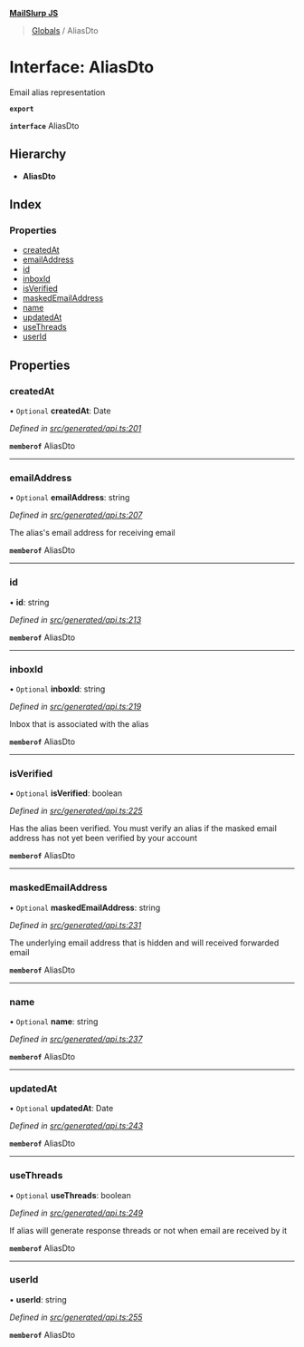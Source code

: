**[MailSlurp JS](../README.md)**

> [Globals](../README.md) / AliasDto

# Interface: AliasDto

Email alias representation

**`export`** 

**`interface`** AliasDto

## Hierarchy

* **AliasDto**

## Index

### Properties

* [createdAt](aliasdto.md#createdat)
* [emailAddress](aliasdto.md#emailaddress)
* [id](aliasdto.md#id)
* [inboxId](aliasdto.md#inboxid)
* [isVerified](aliasdto.md#isverified)
* [maskedEmailAddress](aliasdto.md#maskedemailaddress)
* [name](aliasdto.md#name)
* [updatedAt](aliasdto.md#updatedat)
* [useThreads](aliasdto.md#usethreads)
* [userId](aliasdto.md#userid)

## Properties

### createdAt

• `Optional` **createdAt**: Date

*Defined in [src/generated/api.ts:201](https://github.com/mailslurp/mailslurp-client/blob/c5e5f20/src/generated/api.ts#L201)*

**`memberof`** AliasDto

___

### emailAddress

• `Optional` **emailAddress**: string

*Defined in [src/generated/api.ts:207](https://github.com/mailslurp/mailslurp-client/blob/c5e5f20/src/generated/api.ts#L207)*

The alias's email address for receiving email

**`memberof`** AliasDto

___

### id

•  **id**: string

*Defined in [src/generated/api.ts:213](https://github.com/mailslurp/mailslurp-client/blob/c5e5f20/src/generated/api.ts#L213)*

**`memberof`** AliasDto

___

### inboxId

• `Optional` **inboxId**: string

*Defined in [src/generated/api.ts:219](https://github.com/mailslurp/mailslurp-client/blob/c5e5f20/src/generated/api.ts#L219)*

Inbox that is associated with the alias

**`memberof`** AliasDto

___

### isVerified

• `Optional` **isVerified**: boolean

*Defined in [src/generated/api.ts:225](https://github.com/mailslurp/mailslurp-client/blob/c5e5f20/src/generated/api.ts#L225)*

Has the alias been verified. You must verify an alias if the masked email address has not yet been verified by your account

**`memberof`** AliasDto

___

### maskedEmailAddress

• `Optional` **maskedEmailAddress**: string

*Defined in [src/generated/api.ts:231](https://github.com/mailslurp/mailslurp-client/blob/c5e5f20/src/generated/api.ts#L231)*

The underlying email address that is hidden and will received forwarded email

**`memberof`** AliasDto

___

### name

• `Optional` **name**: string

*Defined in [src/generated/api.ts:237](https://github.com/mailslurp/mailslurp-client/blob/c5e5f20/src/generated/api.ts#L237)*

**`memberof`** AliasDto

___

### updatedAt

• `Optional` **updatedAt**: Date

*Defined in [src/generated/api.ts:243](https://github.com/mailslurp/mailslurp-client/blob/c5e5f20/src/generated/api.ts#L243)*

**`memberof`** AliasDto

___

### useThreads

• `Optional` **useThreads**: boolean

*Defined in [src/generated/api.ts:249](https://github.com/mailslurp/mailslurp-client/blob/c5e5f20/src/generated/api.ts#L249)*

If alias will generate response threads or not when email are received by it

**`memberof`** AliasDto

___

### userId

•  **userId**: string

*Defined in [src/generated/api.ts:255](https://github.com/mailslurp/mailslurp-client/blob/c5e5f20/src/generated/api.ts#L255)*

**`memberof`** AliasDto
